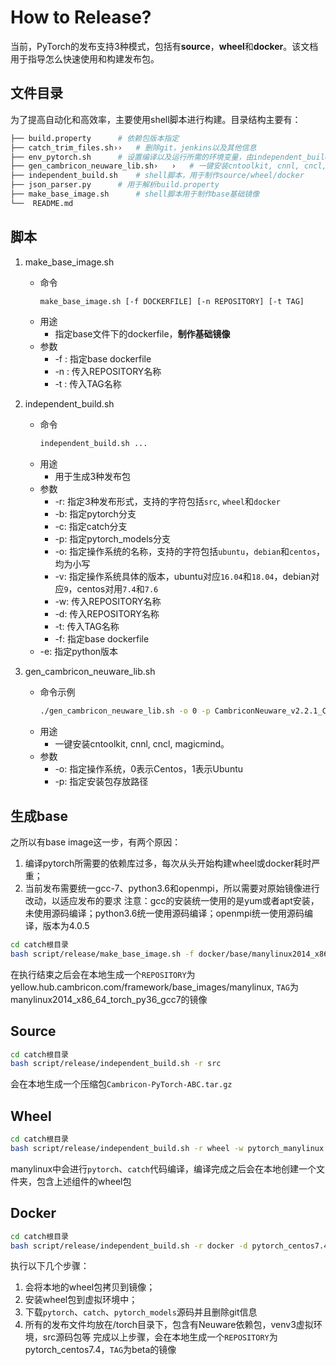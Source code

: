 # How to Release?
当前，PyTorch的发布支持3种模式，包括有**source**，**wheel**和**docker**。该文档用于指导怎么快速使用和构建发布包。
## 文件目录
为了提高自动化和高效率，主要使用shell脚本进行构建。目录结构主要有：
```bash
├── build.property		# 依赖包版本指定
├── catch_trim_files.sh››   # 删除git，jenkins以及其他信息
├── env_pytorch.sh		# 设置编译以及运行所需的环境变量，由independent_build.sh调用
├── gen_cambricon_neuware_lib.sh›   ›   # 一键安装cntoolkit, cnnl, cncl, magicmind
├── independent_build.sh	# shell脚本，用于制作source/wheel/docker
├── json_parser.py		# 用于解析build.property
├── make_base_image.sh		# shell脚本用于制作base基础镜像
└──  README.md
```
## 脚本
1. make_base_image.sh
	- 命令
		```bash
		make_base_image.sh [-f DOCKERFILE] [-n REPOSITORY] [-t TAG]
		```
	- 用途
		- 指定base文件下的dockerfile，**制作基础镜像**
	- 参数
		- -f : 指定base dockerfile
		- -n : 传入REPOSITORY名称
		- -t : 传入TAG名称
2. independent_build.sh
	- 命令
		```bash
		independent_build.sh ...
		```
	- 用途
		- 用于生成3种发布包
	- 参数
		- -r: 指定3种发布形式，支持的字符包括`src`, `wheel`和`docker`
		- -b: 指定pytorch分支
		- -c: 指定catch分支
		- -p: 指定pytorch_models分支
		- -o: 指定操作系统的名称，支持的字符包括`ubuntu`，`debian`和`centos`，均为小写
		- -v: 指定操作系统具体的版本，ubuntu对应`16.04`和`18.04`，debian对应`9`，centos对用`7.4`和`7.6`
		- -w: 传入REPOSITORY名称
		- -d: 传入REPOSITORY名称
		- -t: 传入TAG名称
		- -f: 指定base dockerfile
    - -e: 指定python版本

3. gen_cambricon_neuware_lib.sh
    - 命令示例
      ```bash
      ./gen_cambricon_neuware_lib.sh -o 0 -p CambriconNeuware_v2.2.1_CentOS7
      ```
    - 用途
      - 一键安装cntoolkit, cnnl, cncl, magicmind。
    - 参数
      - -o: 指定操作系统，0表示Centos，1表示Ubuntu
      - -p: 指定安装包存放路径

## 生成base
之所以有base image这一步，有两个原因：
1. 编译pytorch所需要的依赖库过多，每次从头开始构建wheel或docker耗时严重；
2. 当前发布需要统一gcc-7、python3.6和openmpi，所以需要对原始镜像进行改动，以适应发布的要求
注意：gcc的安装统一使用的是yum或者apt安装，未使用源码编译；python3.6统一使用源码编译；openmpi统一使用源码编译，版本为4.0.5

```bash
cd catch根目录
bash script/release/make_base_image.sh -f docker/base/manylinux2014_x86_64-base.Dockerfile -n yellow.hub.cambricon.com/framework/base_images/manylinux -t manylinux2014_x86_64_torch_py36_gcc7 -p 3.6
```
在执行结束之后会在本地生成一个`REPOSITORY`为yellow.hub.cambricon.com/framework/base_images/manylinux, `TAG`为manylinux2014_x86_64_torch_py36_gcc7的镜像

## Source
```bash
cd catch根目录
bash script/release/independent_build.sh -r src
```
会在本地生成一个压缩包`Cambricon-PyTorch-ABC.tar.gz`

## Wheel
```bash
cd catch根目录
bash script/release/independent_build.sh -r wheel -w pytorch_manylinux -t beta -f docker/Dockerfile -e 3.6.
```
manylinux中会进行`pytorch`、`catch`代码编译，编译完成之后会在本地创建一个文件夹，包含上述组件的wheel包

## Docker
```bash
cd catch根目录
bash script/release/independent_build.sh -r docker -d pytorch_centos7.4 -t beta -f docker/dockerfile.base_centos7.4.framework .
```
执行以下几个步骤：
1. 会将本地的wheel包拷贝到镜像；
2. 安装wheel包到虚拟环境中；
3. 下载`pytorch`、`catch`、`pytorch_models`源码并且删除git信息
4. 所有的发布文件均放在/torch目录下，包含有Neuware依赖包，venv3虚拟环境，src源码包等
完成以上步骤，会在本地生成一个`REPOSITORY`为pytorch_centos7.4，`TAG`为beta的镜像
